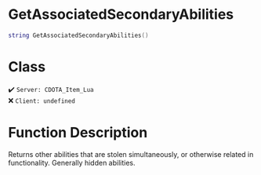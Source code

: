# GetAssociatedSecondaryAbilities
```lua
string GetAssociatedSecondaryAbilities()
```
# Class
✔️ `Server: CDOTA_Item_Lua`  
❌ `Client: undefined`  

# Function Description
Returns other abilities that are stolen simultaneously, or otherwise related in functionality.  Generally hidden abilities.
